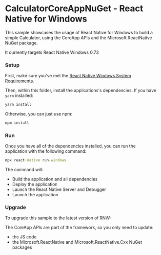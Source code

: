 # CalculatorCoreAppNuGet - React Native for Windows

This sample showcases the usage of React Native for Windows to build a simple Calculator, using the CoreApp APIs and the Microsoft.ReactNative NuGet package.

It currently targets React Native Windows 0.73

### Setup
First, make sure you've met the [React Native Windows System Requirements](https://microsoft.github.io/react-native-windows/docs/rnw-dependencies).

Then, within this folder, install the applications's dependencies. If you have `yarn` installed:

```cmd
yarn install
```

Otherwise, you can just use npm:

```cmd
npm install
```

### Run
Once you have all of the dependencies installed, you can run the application with the following command:

```cmd
npx react-native run-windows
```

The command will:
* Build the application and all dependencies
* Deploy the application
* Launch the React Native Server and Debugger
* Launch the application

### Upgrade
To upgrade this sample to the latest version of RNW:

The CoreApp APIs are part of the framework, so you only need to update:
- the JS code
- the Microsoft.ReactNative and Microsoft.ReactNative.Cxx NuGet packages
